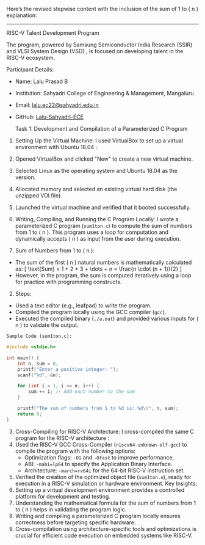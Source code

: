 Here’s the revised stepwise content with the inclusion of the  sum of 1 to \( n \)  explanation:

---

   RISC-V Talent Development Program 

The program, powered by  Samsung Semiconductor India Research (SSIR)  and  VLSI System Design (VSD) , is focused on developing talent in the RISC-V ecosystem.

   Participant Details: 
-  Name:  Lalu Prasad B  
-  Institution:  Sahyadri College of Engineering & Management, Mangaluru  
-  Email:  lalu.ec22@sahyadri.edu.in  
-  GitHub:  [Lalu-Sahyadri-ECE](https://github.com/Lalu-Sahyadri-ECE)  

   Task 1: Development and Compilation of a Parameterized C Program 

  1. Setting Up the Virtual Machine: 
I used  VirtualBox  to set up a virtual environment with  Ubuntu 18.04 :
1. Opened VirtualBox and clicked "New" to create a new virtual machine.
2. Selected  Linux  as the operating system and  Ubuntu 18.04  as the version.
3. Allocated memory and selected an existing virtual hard disk (the unzipped VDI file).
4. Launched the virtual machine and verified that it booted successfully.

  2. Writing, Compiling, and Running the C Program Locally: 
I wrote a parameterized C program (`sum1ton.c`) to compute the sum of numbers from 1 to \( n \). This program uses a loop for computation and dynamically accepts \( n \) as input from the user during execution.

1.  Sum of Numbers from 1 to \( n \): 
   - The sum of the first \( n \) natural numbers is mathematically calculated as:
     \[
     \text{Sum} = 1 + 2 + 3 + \dots + n = \frac{n \cdot (n + 1)}{2}
     \]
   - However, in the program, the sum is computed iteratively using a loop for practice with programming constructs.

2.  Steps: 
   - Used a text editor (e.g., leafpad) to write the program.
   - Compiled the program locally using the  GCC compiler  (`gcc`).
   - Executed the compiled binary (`./a.out`) and provided various inputs for \( n \) to validate the output.

    Sample Code (sum1ton.c): 
```c
#include <stdio.h>

int main() {
    int n, sum = 0;
    printf("Enter a positive integer: ");
    scanf("%d", &n);

    for (int i = 1; i <= n; i++) {
        sum += i; // Add each number to the sum
    }

    printf("The sum of numbers from 1 to %d is: %d\n", n, sum);
    return 0;
}
```

 3. Cross-Compiling for RISC-V Architecture: 
I cross-compiled the same C program for the  RISC-V architecture :
1. Used the  RISC-V GCC Cross-Compiler  (`riscv64-unknown-elf-gcc`) to compile the program with the following options:
   -  Optimization flags:  `-O1` and `-Ofast` to improve performance.
   -  ABI:  `-mabi=lp64` to specify the Application Binary Interface.
   -  Architecture:  `-march=rv64i` for the 64-bit RISC-V instruction set.
2. Verified the creation of the optimized object file (`sum1ton.o`), ready for execution in a RISC-V simulation or hardware environment.
   Key Insights: 
1. Setting up a virtual development environment provides a controlled platform for development and testing.
2. Understanding the mathematical formula for the sum of numbers from 1 to \( n \) helps in validating the program logic.
3. Writing and compiling a parameterized C program locally ensures correctness before targeting specific hardware.
4. Cross-compilation using architecture-specific tools and optimizations is crucial for efficient code execution on embedded systems like RISC-V.

